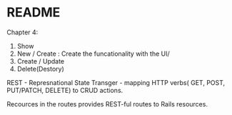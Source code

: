 # README

Chapter 4:
1. Show
2. New / Create : Create the funcationality with the UI/
3. Create / Update
4. Delete(Destory)

REST - Represnational State Transger - mapping HTTP verbs( GET, POST, PUT/PATCH, DELETE) to CRUD actions.

Recources in the routes provides REST-ful routes to Rails resources.
